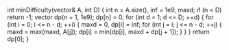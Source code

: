 int minDifficulty(vector<int>& A, int D) {
int n = A.size(), inf = 1e9, maxd;
if (n < D) return -1;
vector<int> dp(n + 1, 1e9);
dp[n] = 0;
for (int d = 1; d <= D; ++d) {
for (int i = 0; i <= n - d; ++i) {
maxd = 0, dp[i] = inf;
for (int j = i; j <= n - d; ++j) {
maxd = max(maxd, A[j]);
dp[i] = min(dp[i], maxd + dp[j + 1]);
}
}
}
return dp[0];
}